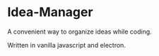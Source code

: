 # Idea-Manager
A convenient way to organize ideas while coding.

Written in vanilla javascript and electron.
